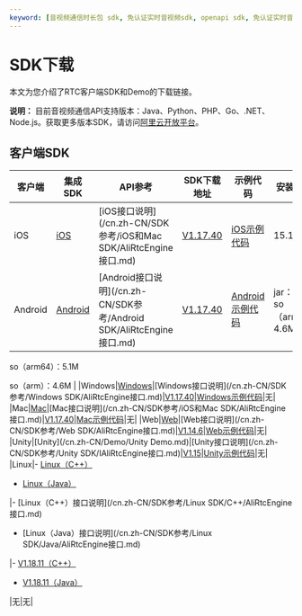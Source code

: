```yaml
---
keyword: [音视频通信时长包 sdk, 免认证实时音视频sdk, openapi sdk, 免认证实时音视频sdk]
---
```


# SDK下载

本文为您介绍了RTC客户端SDK和Demo的下载链接。

**说明：** 目前音视频通信API支持版本：Java、Python、PHP、Go、.NET、Node.js。获取更多版本SDK，请访问[阿里云开放平台](https://open.aliyun.com/sdk?product=rtc)。

## 客户端SDK

|客户端|集成SDK|API参考|SDK下载地址|示例代码|安装包增量|
|---|-----|-----|-------|----|-----|
|iOS|[iOS](/cn.zh-CN/快速入门/集成客户端SDK/iOS.md)|[iOS接口说明](/cn.zh-CN/SDK参考/iOS和Mac SDK/AliRtcEngine接口.md)|[V1.17.40](https://alivc-demo-cms.alicdn.com/versionProduct/sourceCode/rtc/1.17.40/AliRTCSdk_1.17.40(iOS).zip)|[iOS示例代码](https://github.com/aliyunvideo/AliRtcAppSample_iOS)|15.1M|
|Android|[Android](/cn.zh-CN/快速入门/集成客户端SDK/Android.md)|[Android接口说明](/cn.zh-CN/SDK参考/Android SDK/AliRtcEngine接口.md)|[V1.17.40](https://alivc-demo-cms.alicdn.com/versionProduct/sourceCode/rtc/1.17.40/AliRTCSdk_1.17.40(Android).zip)|[Android示例代码](https://github.com/aliyunvideo/AliRtcAppSample_Android)|jar：782k so（armv7）：4.6M

so（arm64）：5.1M

so（arm）：4.6M |
|Windows|[Windows](/cn.zh-CN/快速入门/集成客户端SDK/Windows.md)|[Windows接口说明](/cn.zh-CN/SDK参考/Windows SDK/AliRtcEngine接口.md)|[V1.17.40](https://alivc-demo-cms.alicdn.com/versionProduct/sourceCode/rtc/1.17.40/AliRTCSdk_1.17.40(windows).zip)|[Windows示例代码](https://github.com/aliyunvideo/AliRtcAppSample_Windows/tree/master/MFC%20Demo)|无|
|Mac|[Mac](/cn.zh-CN/快速入门/集成客户端SDK/Mac.md)|[Mac接口说明](/cn.zh-CN/SDK参考/iOS和Mac SDK/AliRtcEngine接口.md)|[V1.17.40](https://alivc-demo-cms.alicdn.com/versionProduct/sourceCode/rtc/1.17.40/AliRTCSdk_1.17.40(Mac).zip)|[Mac示例代码](https://github.com/aliyunvideo/AliRtcAppSample_Mac)|无|
|Web|[Web](/cn.zh-CN/快速入门/集成客户端SDK/Web.md)|[Web接口说明](/cn.zh-CN/SDK参考/Web SDK/AliRtcEngine接口.md)|[V1.14.6](https://alivc-demo-cms.alicdn.com/versionProduct/sourceCode/rtc/web/aliyun-webrtc-1.14.6-sdk.zip)|[Web示例代码](http://docs-aliyun.cn-hangzhou.oss.aliyun-inc.com/assets/attach/137410/cn_zh/1590117815969/AliRTC-WebSample%20%281%29.zip)|无|
|Unity|[Unity](/cn.zh-CN/Demo/Unity Demo.md)|[Unity接口说明](/cn.zh-CN/SDK参考/Unity SDK/IAliRtcEngine接口.md)|[V1.15](http://docs-aliyun.cn-hangzhou.oss.aliyun-inc.com/assets/attach/137418/cn_zh/1589335526814/alirtc_unity_sdk_1.15.0_release.zip)|[Unity示例代码](https://github.com/aliyunvideo/AliRtcAppSample_Unity)|无|
|Linux|-   [Linux（C++）](/cn.zh-CN/快速入门/集成客户端SDK/Linux/C++.md)
-   [Linux（Java）](/cn.zh-CN/快速入门/集成客户端SDK/Linux/Java.md)

|-   [Linux（C++）接口说明](/cn.zh-CN/SDK参考/Linux SDK/C++/AliRtcEngine接口.md)
-   [Linux（Java）接口说明](/cn.zh-CN/SDK参考/Linux SDK/Java/AliRtcEngine接口.md)

|-   [V1.18.11（C++）](https://alivc-demo-cms.alicdn.com/versionProduct/sourceCode/rtc/linux/Release_1.18.11.linux.2102235_cpp.zip)
-   [V1.18.11（Java）](https://alivc-demo-cms.alicdn.com/versionProduct/sourceCode/rtc/linux/Release_1.18.11.linux.2102235_java.zip)

|无|无|

